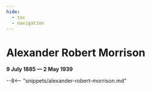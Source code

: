 ```yaml
---
hide:
  - toc
  - navigation 
---
```


# Alexander Robert Morrison

**9 July 1885 — 2 May 1939**

--8<-- "snippets/alexander-robert-morrison.md"
